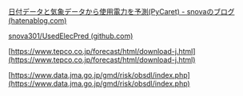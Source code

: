 [日付データと気象データから使用電力を予測(PyCaret) - snovaのブログ (hatenablog.com)](https://snova301.hatenablog.com/entry/2022/03/28/182458)

[snova301/UsedElecPred (github.com)](https://github.com/snova301/UsedElecPred)

[https://www.tepco.co.jp/forecast/html/download-j.html](https://www.tepco.co.jp/forecast/html/download-j.html)

[https://www.data.jma.go.jp/gmd/risk/obsdl/index.php](https://www.data.jma.go.jp/gmd/risk/obsdl/index.php)